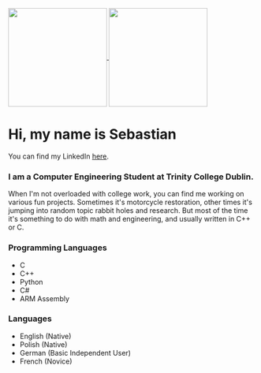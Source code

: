 <a href="https://github.com/anuraghazra/github-readme-stats">
  <img height=200 align="center" src="https://github-readme-stats.vercel.app/api/top-langs?username=sds108&layout=donut&theme=dark&langs_count=8" />
</a>
<a href="https://github.com/anuraghazra/convoychat">
  <img height=200 align="center" src="https://github-readme-stats.vercel.app/api?username=sds108&theme=dark" />
</a>

# Hi, my name is Sebastian
You can find my LinkedIn [here](https://www.linkedin.com/in/sdslawski/).

### I am a Computer Engineering Student at Trinity College Dublin. 

When I'm not overloaded with college work, you can find me working on various fun projects.
Sometimes it's motorcycle restoration, other times it's jumping into random topic rabbit holes and research.
But most of the time it's something to do with math and engineering, and usually written in C++ or C.

### Programming Languages
- C
- C++
- Python
- C#
- ARM Assembly

### Languages
- English (Native)
- Polish (Native)
- German (Basic Independent User)
- French (Novice)

<!---
sds108/sds108 is a ✨ special ✨ repository because its `README.md` (this file) appears on your GitHub profile.
You can click the Preview link to take a look at your changes.
--->
